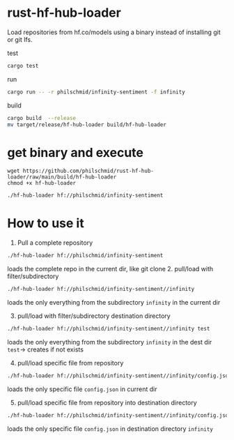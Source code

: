 # rust-hf-hub-loader

Load repositories from hf.co/models using a binary instead of installing git or git lfs.


test 

```Bash
cargo test
```

run 

```Bash
cargo run -- -r philschmid/infinity-sentiment -f infinity
```

build 

```Bash
cargo build  --release
mv target/release/hf-hub-loader build/hf-hub-loader
```

# get binary and execute

```
wget https://github.com/philschmid/rust-hf-hub-loader/raw/main/build/hf-hub-loader
chmod +x hf-hub-loader
```

```bash
./hf-hub-loader hf://philschmid/infinity-sentiment
```

# How to use it

1. Pull a complete repository 
```Bash
./hf-hub-loader hf://philschmid/infinity-sentiment
```
loads the complete repo in the current dir, like git clone
2. pull/load with filter/subdirectory
```Bash
./hf-hub-loader hf://philschmid/infinity-sentiment//infinity
```
loads the only everything from the subdirectory `infinity` in the current dir

3. pull/load with filter/subdirectory destination directory
```Bash
./hf-hub-loader hf://philschmid/infinity-sentiment//infinity test
```
loads the only everything from the subdirectory `infinity` in the dest dir `test`-> creates if not exists

4. pull/load specific file from repository
```Bash
./hf-hub-loader hf://philschmid/infinity-sentiment//infinity/config.json
```
loads the only specific file `config.json` in current dir 

5. pull/load specific file from repository into destination directory
```Bash
./hf-hub-loader hf://philschmid/infinity-sentiment//infinity/config.json infinity
```
loads the only specific file `config.json` in destination directory `infinity`

